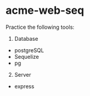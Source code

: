 # acme-web-seq

Practice the following tools:
1. Database
  * postgreSQL
  * Sequelize
  * pg
2. Server
  * express
